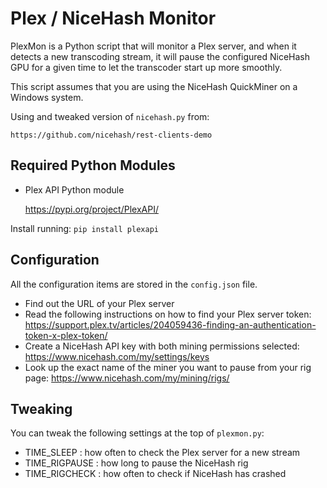 # Plex / NiceHash Monitor

PlexMon is a Python script that will monitor a Plex server, and when it detects a new 
transcoding stream, it will pause the configured NiceHash GPU for a given time
to let the transcoder start up more smoothly.

This script assumes that you are using the NiceHash QuickMiner on a Windows system.

Using and tweaked version of `nicehash.py` from:

    https://github.com/nicehash/rest-clients-demo

## Required Python Modules

- Plex API Python module

    https://pypi.org/project/PlexAPI/

Install running: `pip install plexapi`


## Configuration

All the configuration items are stored in the `config.json` file.

- Find out the URL of your Plex server
- Read the following instructions on how to find your Plex server token:
    https://support.plex.tv/articles/204059436-finding-an-authentication-token-x-plex-token/
- Create a NiceHash API key with both mining permissions selected:
    https://www.nicehash.com/my/settings/keys
- Look up the exact name of the miner you want to pause from your rig page:
    https://www.nicehash.com/my/mining/rigs/


## Tweaking

You can tweak the following settings at the top of `plexmon.py`:

- TIME_SLEEP : how often to check the Plex server for a new stream
- TIME_RIGPAUSE : how long to pause the NiceHash rig
- TIME_RIGCHECK : how often to check if NiceHash has crashed
